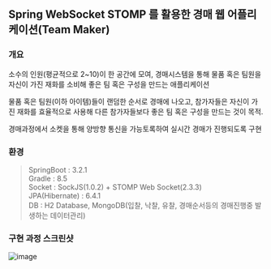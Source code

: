 ## Spring WebSocket STOMP 를 활용한 경매 웹 어플리케이션(Team Maker) ##

### 개요 ###
소수의 인원(평균적으로 2~10)이 한 공간에 모여, 경매시스템을 통해 물품 혹은 팀원을 자신이 가진 재화를 소비해 좋은 팀 혹은 구성을 만드는 애플리케이션

물품 혹은 팀원(이하 아이템)들이 랜덤한 순서로 경매에 나오고, 참가자들은 자신이 가진 재화를 효율적으로 사용해 다른 참가자들보다 좋은 팀 혹은 구성을 만드는 것이 목적.

경매과정에서 소켓을 통해 양방향 통신을 가능토록하여 실시간 경매가 진행되도록 구현 


### 환경 ###

> SpringBoot : 3.2.1  
> Gradle : 8.5  
> Socket : SockJS(1.0.2) + STOMP Web Socket(2.3.3)  
> JPA(Hibernate) : 6.4.1    
> DB : H2 Database, MongoDB(입찰, 낙찰, 유찰, 경매순서등의 경매진행중 발생하는 데이터관리)


### 구현 과정 스크린샷 ###

![image](https://github.com/sungwoon129/TeamMaker/assets/43958570/4f369bb4-6914-4fb8-98ed-7ce0ba156e99)